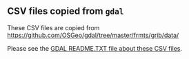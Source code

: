 ## CSV files copied from `gdal`

These CSV files are copied from https://github.com/OSGeo/gdal/tree/master/frmts/grib/data/

Please see the [GDAL README.TXT file about these CSV files](https://github.com/OSGeo/gdal/blob/master/frmts/grib/degrib/README.TXT).

